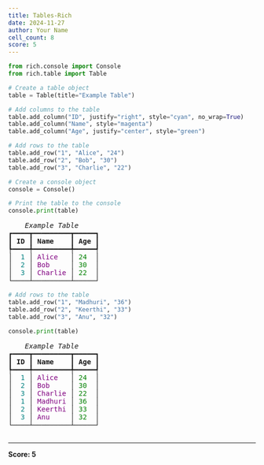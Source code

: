 ```yaml
---
title: Tables-Rich
date: 2024-11-27
author: Your Name
cell_count: 8
score: 5
---
```


```python
from rich.console import Console
from rich.table import Table
```


```python
# Create a table object
table = Table(title="Example Table")
```


```python
# Add columns to the table
table.add_column("ID", justify="right", style="cyan", no_wrap=True)
table.add_column("Name", style="magenta")
table.add_column("Age", justify="center", style="green")
```


```python
# Add rows to the table
table.add_row("1", "Alice", "24")
table.add_row("2", "Bob", "30")
table.add_row("3", "Charlie", "22")
```


```python
# Create a console object
console = Console()

# Print the table to the console
console.print(table)
```


<pre style="white-space:pre;overflow-x:auto;line-height:normal;font-family:Menlo,'DejaVu Sans Mono',consolas,'Courier New',monospace"><span style="font-style: italic">    Example Table     </span>
┏━━━━┳━━━━━━━━━┳━━━━━┓
┃<span style="font-weight: bold"> ID </span>┃<span style="font-weight: bold"> Name    </span>┃<span style="font-weight: bold"> Age </span>┃
┡━━━━╇━━━━━━━━━╇━━━━━┩
│<span style="color: #008080; text-decoration-color: #008080">  1 </span>│<span style="color: #800080; text-decoration-color: #800080"> Alice   </span>│<span style="color: #008000; text-decoration-color: #008000"> 24  </span>│
│<span style="color: #008080; text-decoration-color: #008080">  2 </span>│<span style="color: #800080; text-decoration-color: #800080"> Bob     </span>│<span style="color: #008000; text-decoration-color: #008000"> 30  </span>│
│<span style="color: #008080; text-decoration-color: #008080">  3 </span>│<span style="color: #800080; text-decoration-color: #800080"> Charlie </span>│<span style="color: #008000; text-decoration-color: #008000"> 22  </span>│
└────┴─────────┴─────┘
</pre>




```python
# Add rows to the table
table.add_row("1", "Madhuri", "36")
table.add_row("2", "Keerthi", "33")
table.add_row("3", "Anu", "32")
```


```python
console.print(table)
```


<pre style="white-space:pre;overflow-x:auto;line-height:normal;font-family:Menlo,'DejaVu Sans Mono',consolas,'Courier New',monospace"><span style="font-style: italic">    Example Table     </span>
┏━━━━┳━━━━━━━━━┳━━━━━┓
┃<span style="font-weight: bold"> ID </span>┃<span style="font-weight: bold"> Name    </span>┃<span style="font-weight: bold"> Age </span>┃
┡━━━━╇━━━━━━━━━╇━━━━━┩
│<span style="color: #008080; text-decoration-color: #008080">  1 </span>│<span style="color: #800080; text-decoration-color: #800080"> Alice   </span>│<span style="color: #008000; text-decoration-color: #008000"> 24  </span>│
│<span style="color: #008080; text-decoration-color: #008080">  2 </span>│<span style="color: #800080; text-decoration-color: #800080"> Bob     </span>│<span style="color: #008000; text-decoration-color: #008000"> 30  </span>│
│<span style="color: #008080; text-decoration-color: #008080">  3 </span>│<span style="color: #800080; text-decoration-color: #800080"> Charlie </span>│<span style="color: #008000; text-decoration-color: #008000"> 22  </span>│
│<span style="color: #008080; text-decoration-color: #008080">  1 </span>│<span style="color: #800080; text-decoration-color: #800080"> Madhuri </span>│<span style="color: #008000; text-decoration-color: #008000"> 36  </span>│
│<span style="color: #008080; text-decoration-color: #008080">  2 </span>│<span style="color: #800080; text-decoration-color: #800080"> Keerthi </span>│<span style="color: #008000; text-decoration-color: #008000"> 33  </span>│
│<span style="color: #008080; text-decoration-color: #008080">  3 </span>│<span style="color: #800080; text-decoration-color: #800080"> Anu     </span>│<span style="color: #008000; text-decoration-color: #008000"> 32  </span>│
└────┴─────────┴─────┘
</pre>




```python

```


---
**Score: 5**
